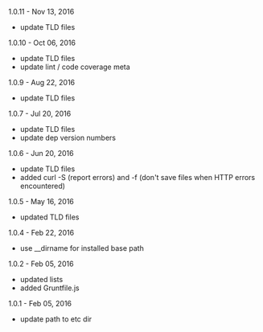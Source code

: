 1.0.11 - Nov 13, 2016

* update TLD files

1.0.10 - Oct 06, 2016

* update TLD files
* update lint / code coverage meta

1.0.9 - Aug 22, 2016

* update TLD files

1.0.7 - Jul 20, 2016

* update TLD files
* update dep version numbers

1.0.6 - Jun 20, 2016

* update TLD files
* added curl -S (report errors) and -f (don't save files when HTTP errors
  encountered)

1.0.5 - May 16, 2016

* updated TLD files

1.0.4 - Feb 22, 2016

* use __dirname for installed base path

1.0.2 - Feb 05, 2016

* updated lists
* added Gruntfile.js

1.0.1 - Feb 05, 2016

* update path to etc dir
